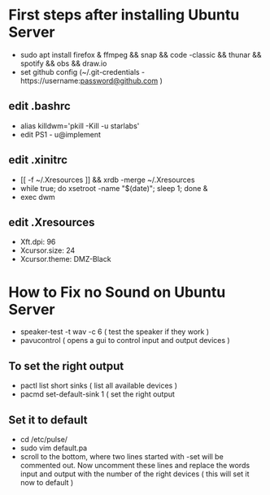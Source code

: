 # First steps after installing Ubuntu Server

  * sudo apt install firefox & ffmpeg && snap && code -classic && thunar && spotify && obs && draw.io
  * set github config  (~/.git-credentials - https://username:password@github.com )

## edit .bashrc
  * alias killdwm='pkill -Kill -u starlabs'
  * edit PS1 - u@implement

## edit .xinitrc
  * [[ -f ~/.Xresources ]] && xrdb -merge ~/.Xresources
  * while true; do xsetroot -name "$(date)"; sleep 1; done & 
  * exec dwm

## edit .Xresources 
  * Xft.dpi: 96
  * Xcursor.size: 24
  * Xcursor.theme: DMZ-Black



# How to Fix no Sound on Ubuntu Server

  * speaker-test -t wav -c 6 ( test the speaker if they work )
  * pavucontrol ( opens a gui to control input and output devices )

## To set the right output  

  * pactl list short sinks ( list all available devices )
  * pacmd set-default-sink 1 ( set the right output

## Set it to default 

  * cd /etc/pulse/
  * sudo vim default.pa 
  * scroll to the bottom, where two lines started with -set will be commented out. Now uncomment these lines
    and replace the words input and output with the number of the right devices ( this will set it now to
    default )
